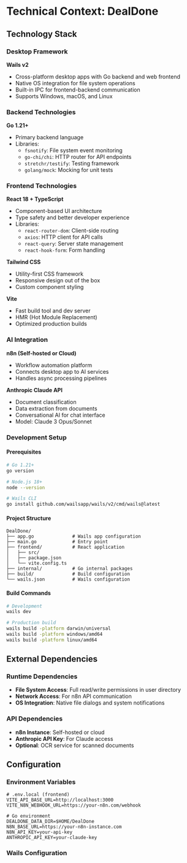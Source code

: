 # Technical Context: DealDone

## Technology Stack

### Desktop Framework
**Wails v2**
- Cross-platform desktop apps with Go backend and web frontend
- Native OS integration for file system operations
- Built-in IPC for frontend-backend communication
- Supports Windows, macOS, and Linux

### Backend Technologies
**Go 1.21+**
- Primary backend language
- Libraries:
  - `fsnotify`: File system event monitoring
  - `go-chi/chi`: HTTP router for API endpoints
  - `stretchr/testify`: Testing framework
  - `golang/mock`: Mocking for unit tests

### Frontend Technologies
**React 18 + TypeScript**
- Component-based UI architecture
- Type safety and better developer experience
- Libraries:
  - `react-router-dom`: Client-side routing
  - `axios`: HTTP client for API calls
  - `react-query`: Server state management
  - `react-hook-form`: Form handling

**Tailwind CSS**
- Utility-first CSS framework
- Responsive design out of the box
- Custom component styling

**Vite**
- Fast build tool and dev server
- HMR (Hot Module Replacement)
- Optimized production builds

### AI Integration
**n8n (Self-hosted or Cloud)**
- Workflow automation platform
- Connects desktop app to AI services
- Handles async processing pipelines

**Anthropic Claude API**
- Document classification
- Data extraction from documents
- Conversational AI for chat interface
- Model: Claude 3 Opus/Sonnet

### Development Setup

#### Prerequisites
```bash
# Go 1.21+
go version

# Node.js 18+
node --version

# Wails CLI
go install github.com/wailsapp/wails/v2/cmd/wails@latest
```

#### Project Structure
```
DealDone/
├── app.go              # Wails app configuration
├── main.go             # Entry point
├── frontend/           # React application
│   ├── src/
│   ├── package.json
│   └── vite.config.ts
├── internal/           # Go internal packages
├── build/              # Build configuration
└── wails.json          # Wails configuration
```

#### Build Commands
```bash
# Development
wails dev

# Production build
wails build -platform darwin/universal
wails build -platform windows/amd64
wails build -platform linux/amd64
```

## External Dependencies

### Runtime Dependencies
- **File System Access**: Full read/write permissions in user directory
- **Network Access**: For n8n API communication
- **OS Integration**: Native file dialogs and system notifications

### API Dependencies
- **n8n Instance**: Self-hosted or cloud
- **Anthropic API Key**: For Claude access
- **Optional**: OCR service for scanned documents

## Configuration

### Environment Variables
```env
# .env.local (frontend)
VITE_API_BASE_URL=http://localhost:3000
VITE_N8N_WEBHOOK_URL=https://your-n8n.com/webhook

# Go environment
DEALDONE_DATA_DIR=$HOME/DealDone
N8N_BASE_URL=https://your-n8n-instance.com
N8N_API_KEY=your-api-key
ANTHROPIC_API_KEY=your-claude-key
```

### Wails Configuration
```